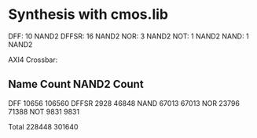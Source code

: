 # Synthesis with cmos.lib

DFF: 10 NAND2
DFFSR: 16 NAND2
NOR: 3 NAND2
NOT: 1 NAND2
NAND: 1 NAND2

AXI4 Crossbar:

  Name                          Count       NAND2 Count
  ------------------------------------------------------
  DFF                           10656       106560
  DFFSR                          2928       46848
  NAND                          67013       67013
  NOR                           23796       71388
  NOT                            9831       9831

  Total                        228448       301640
